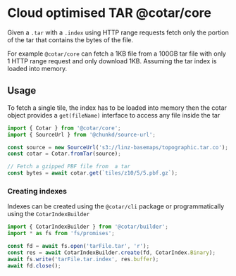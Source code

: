 # Cloud optimised TAR @cotar/core

Given a `.tar` with a `.index` using HTTP range requests fetch only the portion of the tar that contains the bytes of the file.

For example `@cotar/core` can fetch a 1KB file from a 100GB tar file with only 1 HTTP range request and only download 1KB. Assuming the tar index is loaded into memory.

## Usage

To fetch a single tile, the index has to be loaded into memory then the cotar object provides a `get(fileName)` interface to access any file inside the tar

```typescript
import { Cotar } from '@cotar/core';
import { SourceUrl } from '@chunkd/source-url';

const source = new SourceUrl('s3://linz-basemaps/topographic.tar.co');
const cotar = Cotar.fromTar(source);

// Fetch a gzipped PBF file from  a tar
const bytes = await cotar.get(`tiles/z10/5/5.pbf.gz`);
```

### Creating indexes

Indexes can be created using the `@cotar/cli` package or programmatically using the `CotarIndexBuilder`

```typescript
import { CotarIndexBuilder } from '@cotar/builder';
import * as fs from 'fs/promises';

const fd = await fs.open('tarFile.tar', 'r');
const res = await CotarIndexBuilder.create(fd, CotarIndex.Binary);
await fs.write('tarFile.tar.index', res.buffer);
await fd.close();
```
